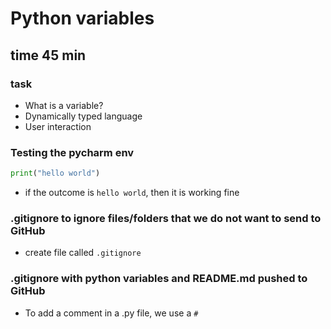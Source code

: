 # Python variables
## time 45 min
### task
- What is a variable?
- Dynamically typed language
- User interaction

### Testing the pycharm env
```python
print("hello world")
```

- if the outcome is ```hello world```, then it is working fine

### .gitignore to ignore files/folders that we do not want to send to GitHub
- create file called ```.gitignore```


### .gitignore with python variables and README.md pushed to GitHub

- To add a comment in a .py file, we use a ```#```
